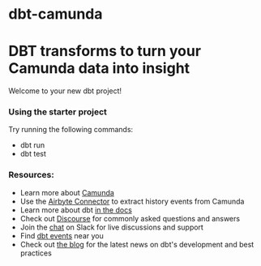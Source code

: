 # dbt-camunda
DBT transforms to turn your Camunda data into insight
=======
Welcome to your new dbt project!

### Using the starter project

Try running the following commands:
- dbt run
- dbt test


### Resources:
- Learn more about [Camunda](https://docs.camunda.org/)
- Use the [Airbyte Connector](https://github.com/metaops-solutions/airbyte-camunda) to extract history events from Camunda
- Learn more about dbt [in the docs](https://docs.getdbt.com/docs/introduction)
- Check out [Discourse](https://discourse.getdbt.com/) for commonly asked questions and answers
- Join the [chat](https://community.getdbt.com/) on Slack for live discussions and support
- Find [dbt events](https://events.getdbt.com) near you
- Check out [the blog](https://blog.getdbt.com/) for the latest news on dbt's development and best practices
